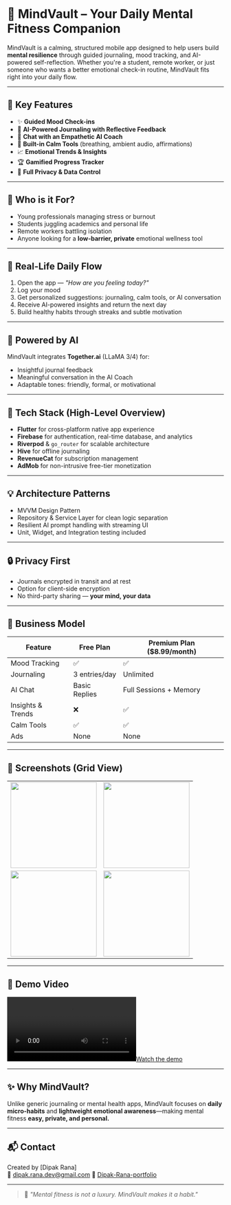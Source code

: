# 🧠 MindVault – Your Daily Mental Fitness Companion

MindVault is a calming, structured mobile app designed to help users build **mental resilience** through guided journaling, mood tracking, and AI-powered self-reflection. Whether you're a student, remote worker, or just someone who wants a better emotional check-in routine, MindVault fits right into your daily flow.

---

## 📱 Key Features

- ✨ **Guided Mood Check-ins**
- 📝 **AI-Powered Journaling with Reflective Feedback**
- 💬 **Chat with an Empathetic AI Coach**
- 🌿 **Built-in Calm Tools** (breathing, ambient audio, affirmations)
- 📈 **Emotional Trends & Insights**
- 🏆 **Gamified Progress Tracker**
- 🔐 **Full Privacy & Data Control**

---

## 🎯 Who is it For?

- Young professionals managing stress or burnout  
- Students juggling academics and personal life  
- Remote workers battling isolation  
- Anyone looking for a **low-barrier, private** emotional wellness tool  

---

## 🚀 Real-Life Daily Flow

1. Open the app — *"How are you feeling today?"*
2. Log your mood  
3. Get personalized suggestions: journaling, calm tools, or AI conversation  
4. Receive AI-powered insights and return the next day  
5. Build healthy habits through streaks and subtle motivation  

---

## 🧠 Powered by AI

MindVault integrates **Together.ai** (LLaMA 3/4) for:

- Insightful journal feedback
- Meaningful conversation in the AI Coach
- Adaptable tones: friendly, formal, or motivational

---

## 🔧 Tech Stack (High-Level Overview)

- **Flutter** for cross-platform native app experience  
- **Firebase** for authentication, real-time database, and analytics  
- **Riverpod** & `go_router` for scalable architecture  
- **Hive** for offline journaling  
- **RevenueCat** for subscription management  
- **AdMob** for non-intrusive free-tier monetization  

---

## 💡 Architecture Patterns

- MVVM Design Pattern  
- Repository & Service Layer for clean logic separation  
- Resilient AI prompt handling with streaming UI  
- Unit, Widget, and Integration testing included  

---

## 🔒 Privacy First

- Journals encrypted in transit and at rest  
- Option for client-side encryption  
- No third-party sharing — **your mind, your data**  

---

## 💸 Business Model

| Feature             | Free Plan            | Premium Plan ($8.99/month) |
|---------------------|----------------------|-----------------------------|
| Mood Tracking       | ✅                   | ✅                          |
| Journaling          | 3 entries/day        | Unlimited                   |
| AI Chat             | Basic Replies        | Full Sessions + Memory      |
| Insights & Trends   | ❌                   | ✅                          |
| Calm Tools          | ✅                   | ✅                          |
| Ads                 | None                 | None                        |

---

## 📸 Screenshots (Grid View)

<div align="center">

<table>
  <tr>
    <td><img src="https://github.com/dipakrana844/Mind-Vault-App/blob/main/upload/aichat.jpg" width="200"/></td>
    <td><img src="assets/images/screenshot_journaling.png" width="200"/></td>
  </tr>
  <tr>
    <td><img src="assets/images/screenshot_ai_chat.png" width="200"/></td>
    <td><img src="assets/images/screenshot_trends.png" width="200"/></td>
  </tr>
</table>

</div>

---

## 🎥 Demo Video

[![Watch the demo](https://github.com/dipakrana844/Mind-Vault-App/blob/main/upload/mindvault.mp4)](https://github.com/dipakrana844/Mind-Vault-App/blob/main/upload/mindvault.mp4)

---

## ✨ Why MindVault?

Unlike generic journaling or mental health apps, MindVault focuses on **daily micro-habits** and **lightweight emotional awareness**—making mental fitness **easy, private, and personal.**

---

## 📬 Contact

Created by [Dipak Rana]  
📧 <dipak.rana.dev@gmail.com>
🔗 [Dipak-Rana-portfolio](https://erdipakrana.web.app)

---

> 🧠 *"Mental fitness is not a luxury. MindVault makes it a habit."*
